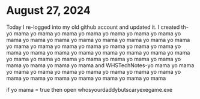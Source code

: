 # August 27, 2024
Today I re-logged into my old github account and updated it. I created th- yo mama yo mama yo mama yo mama yo mama yo mama yo mama yo mama yo mama yo mama yo mama yo mama yo mama yo mama yo mama yo mama yo mama yo mama yo mama yo mama yo mama yo mama yo mama yo mama yo mama yo mama yo mama yo mama yo mama yo mama yo mama yo mama yo mama yo mama yo mama yo mama yo mama yo mama yo mama yo mama yo mama and WHSTechNotes-yo mama yo mama yo mama yo mama yo mama yo mama yo mama yo mama yo mama yo mama yo mama yo mama yo mama yo mama yo mama yo mama 


if yo mama = true then open whosyourdaddybutscaryexegame.exe
